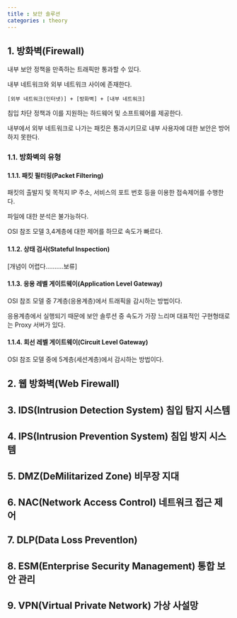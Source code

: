 ```yaml
---
title : 보안 솔루션
categories : theory
---
```


## 1. 방화벽(Firewall)

내부 보안 정책을 만족하는 트래픽만 통과할 수 있다.

내부 네트워크와 외부 네트워크 사이에 존재한다.

```
[외부 네트워크(인터넷)] + [방화벽] + [내부 네트워크]
```

침입 차단 정책과 이를 지원하는 하드웨어 및 소프트웨어를 제공한다.

내부에서 외부 네트워크로 나가는 패킷은 통과시키므로 내부 사용자에 대한 보안은 방어하지 못한다.

### 1.1. 방화벽의 유형

#### 1.1.1. 패킷 필터링(Packet Filtering)

패킷의 출발지 및 목적지 IP 주소, 서비스의 포트 번호 등을 이용한 접속제어를 수행한다.

파일에 대한 분석은 불가능하다.

OSI 참조 모델 3,4계층에 대한 제어를 하므로 속도가 빠르다.

#### 1.1.2. 상태 검사(Stateful Inspection)

[개념이 어렵다..........보류]

#### 1.1.3. 응용 레벨 게이트웨이(Application Level Gateway)

OSI 참조 모델 중 7계층(응용계층)에서 트래픽을 감시하는 방법이다.

응용계층에서 실행되기 때문에 보안 솔루션 중 속도가 가장 느리며 대표적인 구현형태로는 Proxy 서버가 있다.

#### 1.1.4. 회선 레벨 게이트웨이(Circuit Level Gateway)

OSI 참조 모델 중에 5계층(세션계층)에서 감시하는 방법이다.




## 2. 웹 방화벽(Web Firewall)



## 3. IDS(Intrusion Detection System) 침입 탐지 시스템

## 4. IPS(Intrusion Prevention System) 침입 방지 시스템

## 5. DMZ(DeMilitarized Zone) 비무장 지대

## 6. NAC(Network Access Control) 네트워크 접근 제어
 
## 7. DLP(Data Loss PreventIon)

## 8. ESM(Enterprise Security Management) 통합 보안 관리

## 9. VPN(Virtual Private Network) 가상 사설망
